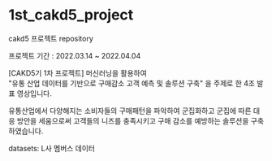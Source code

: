 # 1st_cakd5_project
cakd5 프로젝트 repository

프로젝트 기간 : 2022.03.14 ~ 2022.04.04

[CAKD5기 1차 프로젝트] 머신러닝을 활용하여  
"유통 산업 데이터를 기반으로 구매감소 고객 예측 및 솔루션 구축" 
을 주제로 한 4조 발표 영상입니다. 

유통산업에서 다양해지는 소비자들의 구매패턴을 파악하여 군집화하고
군집에 따른 대응 방안을 세움으로써 고객들의 니즈를 충족시키고
구매 감소를 예방하는 솔루션을 구축하였습니다.

datasets: L사 멤버스 데이터



